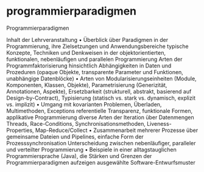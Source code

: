 # programmierparadigmen
Programmierparadigmen

Inhalt der Lehrveranstaltung
• Überblick über Paradigmen in der Programmierung, ihre Zielsetzungen und Anwendungsbereiche
typische Konzepte, Techniken und Denkweisen in der objektorientierten, funktionalen, nebenläufigen und parallelen Programmierung
Arten der Programmfaktorisierung hinsichtlich Abhängigkeiten in Daten und Prozeduren (opaque Objekte, transparente Parameter und Funktionen, unabhängige Datenblöcke)
• Arten von Modularisierungseinheiten (Module, Komponenten, Klassen, Objekte), Parametrisierung (Generizität, Annotationen, Aspekte), Ersetzbarkeit (strukturell, abstrakt, basierend auf Design-by-Contract), Typisierung (statisch vs. stark vs. dynamisch, explizit vs. implizit)
• Umgang mit kovarianten Problemen, Überladen, Multimethoden, Exceptions
referentielle Transparenz, funktionale Formen, applikative Programmierung
diverse Arten der Iteration über Datenmengen
Threads, Race-Conditions, Synchronisationsmethoden, Liveness-Properties, Map-Reduce/Collect
• Zusammenarbeit mehrerer Prozesse über gemeinsame Dateien und Pipelines, einfache Form der Prozesssynchronisation
Unterscheidung zwischen nebenläufiger, paralleler und verteilter Programmierung
• Beispiele in einer alltagstauglichen Programmiersprache (Java), die Stärken und Grenzen der Programmierparadigmen aufzeigen
ausgewählte Software-Entwurfsmuster
